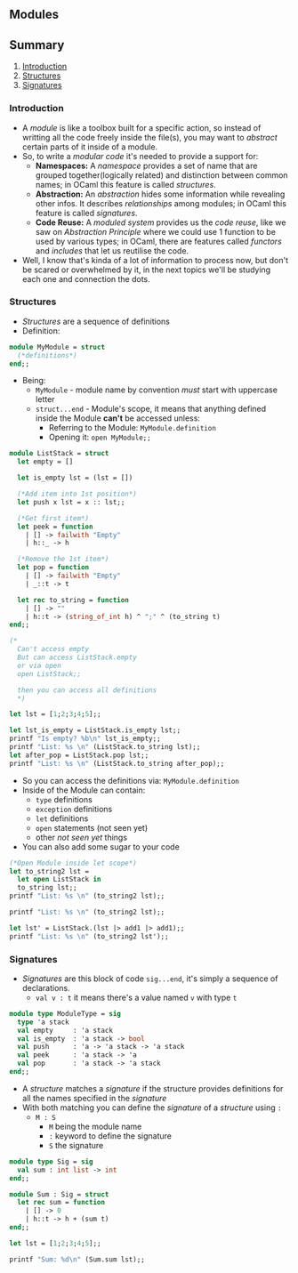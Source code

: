## Modules

## Summary
1. [Introduction](#introduction)
2. [Structures](#structures)
3. [Signatures](#signatures)

### Introduction
- A _module_ is like a toolbox built for a specific action, so instead of writting all the code freely inside the file(s), you may want to _abstract_ certain parts of it inside of a module.
- So, to write a _modular code_ it's needed to provide a support for:
  - __Namespaces:__ A _namespace_ provides a set of name that are grouped together(logically related) and distinction between common names; in OCaml this feature is called _structures_.
  - __Abstraction:__ An _abstraction_ hides some information while revealing other infos. It describes _relationships_ among modules; in OCaml this feature is called _signatures_.
  - __Code Reuse:__ A _moduled system_ provides us the _code reuse_, like we saw on _Abstraction Principle_ where we could use 1 function to be used by various types; in OCaml, there are features called _functors_ and _includes_ that let us reutilise the code.
- Well, I know that's kinda of a lot of information to process now, but don't be scared or overwhelmed by it, in the next topics we'll be studying each one and connection the dots.

### Structures
- _Structures_ are a sequence of definitions
- Definition:
```ocaml
module MyModule = struct
  (*definitions*)
end;;
```
- Being:
  - `MyModule` - module name by convention _must_ start with uppercase letter
  - `struct...end` - Module's scope, it means that anything defined inside the Module __can't__ be accessed unless:
    - Referring to the Module: `MyModule.definition`
    - Opening it: `open MyModule;;`
```ocaml
module ListStack = struct
  let empty = []

  let is_empty lst = (lst = [])

  (*Add item into 1st position*)
  let push x lst = x :: lst;;

  (*Get first item*)
  let peek = function
    | [] -> failwith "Empty"
    | h::_ -> h

  (*Remove the 1st item*)
  let pop = function
    | [] -> failwith "Empty"
    | _::t -> t

  let rec to_string = function
    | [] -> ""
    | h::t -> (string_of_int h) ^ ";" ^ (to_string t)
end;;

(*
  Can't access empty
  But can access ListStack.empty
  or via open
  open ListStack;;

  then you can access all definitions
  *)

let lst = [1;2;3;4;5];;

let lst_is_empty = ListStack.is_empty lst;;
printf "Is empty? %b\n" lst_is_empty;;
printf "List: %s \n" (ListStack.to_string lst);;
let after_pop = ListStack.pop lst;;
printf "List: %s \n" (ListStack.to_string after_pop);;

```
- So you can access the definitions via: `MyModule.definition`
- Inside of the Module can contain:
  - `type` definitions
  - `exception` definitions
  - `let` definitions
  - `open` statements (not seen yet)
  - other _not seen yet_ things
- You can also add some sugar to your code
```ocaml
(*Open Module inside let scope*)
let to_string2 lst = 
  let open ListStack in
  to_string lst;;
printf "List: %s \n" (to_string2 lst);;

printf "List: %s \n" (to_string2 lst);;

let lst' = ListStack.(lst |> add1 |> add1);;
printf "List: %s \n" (to_string2 lst');;
```

### Signatures
- _Signatures_ are this block of code `sig...end`, it's simply a sequence of declarations.
  - `val v : t` it means there's a value named `v` with type `t`
```ocaml
module type ModuleType = sig 
  type 'a stack
  val empty     : 'a stack
  val is_empty  : 'a stack -> bool
  val push      : 'a -> 'a stack -> 'a stack
  val peek      : 'a stack -> 'a
  val pop       : 'a stack -> 'a stack
end;;
```
- A _structure_ matches a _signature_ if the structure provides definitions for all the names specified in the _signature_
- With both matching you can define the _signature_ of a _structure_ using `:`
  - `M : S` 
    - `M` being the module name
    - `:` keyword to define the signature
    - `S` the signature
```ocaml
module type Sig = sig 
  val sum : int list -> int
end;;

module Sum : Sig = struct
  let rec sum = function
    | [] -> 0
    | h::t -> h + (sum t)
end;;

let lst = [1;2;3;4;5];;

printf "Sum: %d\n" (Sum.sum lst);;
```
